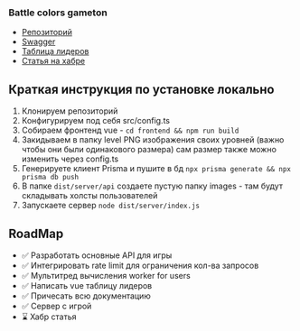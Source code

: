 ### Battle colors gameton

- [Репозиторий](https://github.com/webislife/colors-gameton)
- [Swagger](https://colors.stroko.beget.tech/api)
- [Таблица лидеров](https://colors.stroko.beget.tech/)
- [Статья на хабре](https://habr.com/ru/articles/942934/)

## Краткая инструкция по установке локально
1. Клонируем репозиторий
2. Конфигурируем под себя src/config.ts
3. Собираем фронтенд vue - `cd frontend && npm run build`
4. Закидываем в папку level PNG изображения своих уровней (важно чтобы они были одинакового размера) сам размер также можно изменить через config.ts
5. Генерируете клиент Prisma и пушите в бд `npx prisma generate && npx prisma db push`
6. В папке `dist/server/api` создаете пустую папку images  - там будут складывать холсты пользователей
7. Запускаете сервер `node dist/server/index.js`

## RoadMap
 - ✅ Разработать основные API для игры
 - ✅ Интегрировать rate limit для ограничения кол-ва запросов
 - ✅ Мультитред вычисления worker for users
 - ✅ Написать vue таблицу лидеров
 - ✅ Причесать всю документацию
 - ✅ Сервер с игрой
 - ⌛ Хабр статья
